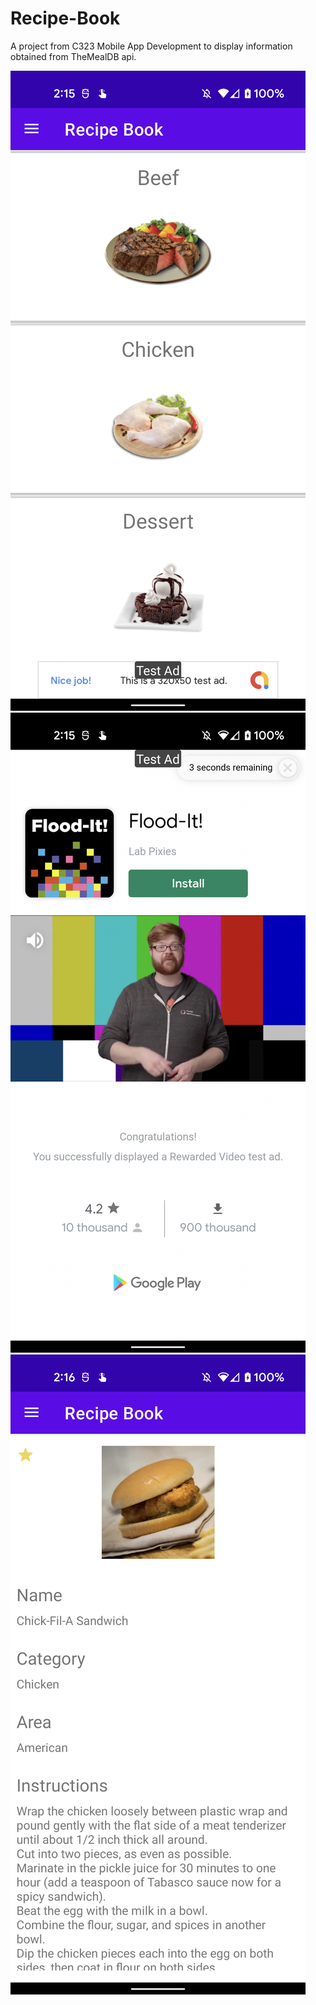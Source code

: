 # Recipe-Book
A project from C323 Mobile App Development to display information obtained from TheMealDB api.

![Image of Categories ListView](/blob/categories.png)
![Image of rewarded ad](/blob/rewardedAd.png)
![Image of instructions](/blob/instructions.png)
